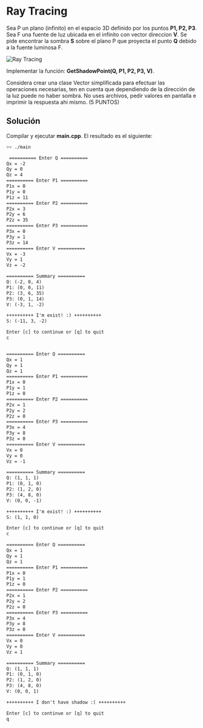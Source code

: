 # Ray Tracing

Sea P un plano (infinito) en el espacio 3D definido por los puntos **P1, P2, P3**.
Sea F una fuente de luz ubicada en el infinito con vector direccion **V**.
Se pide encontrar la sombra **S** sobre el plano P que proyecta el punto **Q** debido a la fuente luminosa F.

![Ray Tracing](http://www.bamtanggames.com/exams/cpp/01.PNG "Ray Tracing")

Implementar la función: **GetShadowPoint(Q, P1, P2, P3, V)**.

Considera crear una clase Vector simplificada para efectuar las operaciones necesarias, ten en cuenta que dependiendo de la dirección de la luz puede no haber sombra. No uses archivos, pedir valores en pantalla e imprimir la respuesta ahi mismo. (5 PUNTOS)

## Solución

Compilar y ejecutar **main.cpp**. El resultado es el siguiente:

``` bash
>> ./main
```

``` txt
 ========== Enter Q ==========
Qx = -2
Qy = 0
Qz = 4
========== Enter P1 ==========
P1x = 0
P1y = 0
P1z = 11
========== Enter P2 ==========
P2x = 3
P2y = 6
P2z = 35
========== Enter P3 ==========
P3x = 0
P3y = 1
P3z = 14
========== Enter V ==========
Vx = -3
Vy = 1
Vz = -2

========== Summary ==========
Q: (-2, 0, 4)
P1: (0, 0, 11)
P2: (3, 6, 35)
P3: (0, 1, 14)
V: (-3, 1, -2)

++++++++++ I'm exist! :) ++++++++++
S: (-11, 3, -2)

Enter [c] to continue or [q] to quit
c


========== Enter Q ==========
Qx = 1
Qy = 1
Qz = 1
========== Enter P1 ==========
P1x = 0
P1y = 1
P1z = 0
========== Enter P2 ==========
P2x = 1
P2y = 2
P2z = 0
========== Enter P3 ==========
P3x = 4
P3y = 8
P3z = 0
========== Enter V ==========
Vx = 0
Vy = 0
Vz = -1

========== Summary ==========
Q: (1, 1, 1)
P1: (0, 1, 0)
P2: (1, 2, 0)
P3: (4, 8, 0)
V: (0, 0, -1)

++++++++++ I'm exist! :) ++++++++++
S: (1, 1, 0)

Enter [c] to continue or [q] to quit
c

========== Enter Q ==========
Qx = 1
Qy = 1
Qz = 1
========== Enter P1 ==========
P1x = 0
P1y = 1
P1z = 0
========== Enter P2 ==========
P2x = 1
P2y = 2
P2z = 0
========== Enter P3 ==========
P3x = 4
P3y = 8
P3z = 0
========== Enter V ==========
Vx = 0
Vy = 0
Vz = 1

========== Summary ==========
Q: (1, 1, 1)
P1: (0, 1, 0)
P2: (1, 2, 0)
P3: (4, 8, 0)
V: (0, 0, 1)

++++++++++ I don't have shadow :( ++++++++++

Enter [c] to continue or [q] to quit
q

```